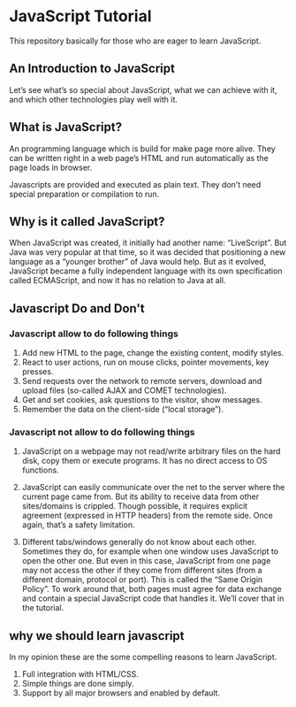 # JavaScript Tutorial
This repository basically for those who are eager to learn JavaScript.

## An Introduction to JavaScript
Let’s see what’s so special about JavaScript, what we can achieve with it, and which other technologies play well with it.

## What is JavaScript?
An programming language which is build for make page more alive. They can be written right in a web page’s HTML and run automatically as the page loads in browser.

Javascripts are provided and executed as plain text. They don’t need special preparation or compilation to run.

## Why is it called JavaScript?
When JavaScript was created, it initially had another name: “LiveScript”. But Java was very popular at that time, so it was decided that positioning a new language as a “younger brother” of Java would help.
But as it evolved, JavaScript became a fully independent language with its own specification called ECMAScript, and now it has no relation to Java at all.
## Javascript Do and Don't
### Javascript allow to do following things
1. Add new HTML to the page, change the existing content, modify styles.
2. React to user actions, run on mouse clicks, pointer movements, key presses.
3. Send requests over the network to remote servers, download and upload files (so-called AJAX and COMET technologies).
4. Get and set cookies, ask questions to the visitor, show messages.
5. Remember the data on the client-side (“local storage”).

### Javascript not allow to do following things
1. JavaScript on a webpage may not read/write arbitrary files on the hard disk, copy them or execute programs. It has no direct access to OS functions.

2. JavaScript can easily communicate over the net to the server where the current page came from. But its ability to receive data from other sites/domains is crippled. Though possible, it requires explicit agreement (expressed in HTTP headers) from the remote side. Once again, that’s a safety limitation.

3. Different tabs/windows generally do not know about each other. Sometimes they do, for example when one window uses JavaScript to open the other one. But even in this case, JavaScript from one page may not access the other if they come from different sites (from a different domain, protocol or port).
This is called the “Same Origin Policy”. To work around that, both pages must agree for data exchange and contain a special JavaScript code that handles it. We’ll cover that in the tutorial.





## why we should learn javascript
In my opinion these are the some  compelling reasons to learn JavaScript.
1. Full integration with HTML/CSS.
2. Simple things are done simply.
3. Support by all major browsers and enabled by default.



